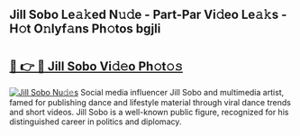 ## Jill Sobo Le𝚊𝚔ed N𝚞𝚍e - Part-Par Vi𝚍eo Le𝚊𝚔s - H𝚘t O𝚗lyf𝚊ns Ph𝚘tos bgjIi

# <h2><a href="http://hf2dfj.feru.top/?c=Jill+Sobo">🔗 👉 🔴 Jill Sobo Vi𝚍𝚎o Ph𝚘t𝚘𝚜</a></h2>

[![Jill Sobo Nu𝚍𝚎s](https://i.imgur.com/0TWrTi3.gif)](http://hf2dfj.feru.top/?c=Jill+Sobo)
Social media influencer Jill Sobo and multimedia artist, famed for publishing dance and lifestyle material through viral dance trends and short videos. Jill Sobo is a well-known public figure, recognized for his distinguished career in politics and diplomacy. 
